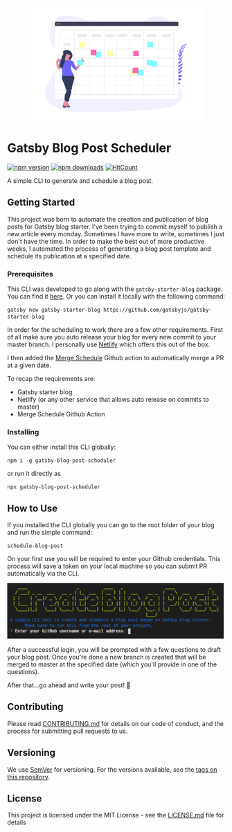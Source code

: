 <p align="center"><img src="./assets/schedule.png" width="400" alt="blog post scheduler"/></p>

# Gatsby Blog Post Scheduler

[![npm version](https://img.shields.io/npm/v/gatsby-blog-post-scheduler.svg?style=flat-square)](https://www.npmjs.com/package/gatsby-blog-post-scheduler)
[![npm downloads](https://img.shields.io/npm/dm/gatsby-blog-post-scheduler.svg?style=flat-square)](https://www.npmjs.com/package/gatsby-blog-post-scheduler)
[![HitCount](http://hits.dwyl.com/Gabri3l/gatsby-blog-post-scheduler.svg)](http://hits.dwyl.com/Gabri3l/gatsby-blog-post-scheduler)

A simple CLI to generate and schedule a blog post.

## Getting Started

This project was born to automate the creation and publication of blog posts for Gatsby blog starter. I've been trying to commit myself to publish a new article every monday. Sometimes I have more to write, sometimes I just don't have the time. In order to make the best out of more productive weeks, I automated the process of generating a blog post template and schedule its publication at a specified date.

### Prerequisites

This CLI was developed to go along with the `gatsby-starter-blog` package. You can find it [here](https://www.gatsbyjs.org/starters/gatsbyjs/gatsby-starter-blog/). Or you can install it locally with the following command:

```shell
gatsby new gatsby-starter-blog https://github.com/gatsbyjs/gatsby-starter-blog
```

In order for the scheduling to work there are a few other requirements. First of all make sure you auto release your blog for every new commit to your master branch. I personally use [Netlify](https://www.netlify.com/) which offers this out of the box.

I then added the [Merge Schedule](https://github.com/marketplace/actions/merge-schedule) Github action to automatically merge a PR at a given date.

To recap the requirements are:

- Gatsby starter blog
- Netlify (or any other service that allows auto release on commits to master)
- Merge Schedule Github Action

### Installing

You can either install this CLI globally:

```shell
npm i -g gatsby-blog-post-scheduler
```

or run it directly as

```shell
npx gatsby-blog-post-scheduler
```

## How to Use

If you installed the CLI globally you can go to the root folder of your blog and run the simple command:

```shell
schedule-blog-post
```

On your first use you will be required to enter your Github credentials. This process will save a token on your local machine so you can submit PR automatically via the CLI.

<img src="./assets/intro.PNG" alt="github credentials" width="500"/>

After a successful login, you will be prompted with a few questions to draft your blog post. Once you're done a new branch is created that will be merged to master at the specified date (which you'll provide in one of the questions).

After that...go ahead and write your post! :tada:

## Contributing

Please read [CONTRIBUTING.md]() for details on our code of conduct, and the process for submitting pull requests to us.

## Versioning

We use [SemVer](http://semver.org/) for versioning. For the versions available, see the [tags on this repository](https://github.com/your/project/tags).

## License

This project is licensed under the MIT License - see the [LICENSE.md](LICENSE.md) file for details

